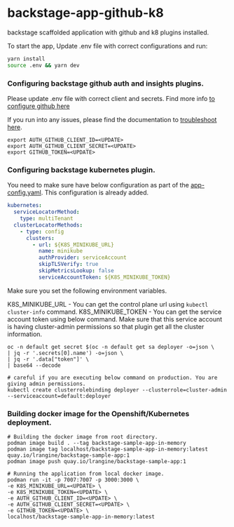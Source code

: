 # backstage-app-github-k8
backstage scaffolded application with github and k8 plugins installed.

To start the app, Update .env file with correct configurations and run:

```sh
yarn install
source .env && yarn dev
```

### Configuring backstage github auth and insights plugins.
Please update .env file with correct client and secrets. Find more info [ to configure github here](https://backstage.io/docs/auth/github/provider)

If you run into any issues, please find the documentation to [troubleshoot here](https://backstage.io/docs/auth/troubleshooting).

```properties
export AUTH_GITHUB_CLIENT_ID=<UPDATE>
export AUTH_GITHUB_CLIENT_SECRET=<UPDATE>
export GITHUB_TOKEN=<UPDATE>
```

### Configuring backstage kubernetes plugin.

You need to make sure have below configuration as part of the [app-config.yaml](app-config.yaml). This configuration is already added.

```yaml
kubernetes:
  serviceLocatorMethod:
    type: multiTenant
  clusterLocatorMethods:
    - type: config
      clusters:
        - url: ${K8S_MINIKUBE_URL}
          name: minikube
          authProvider: serviceAccount
          skipTLSVerify: true
          skipMetricsLookup: false
          serviceAccountToken: ${K8S_MINIKUBE_TOKEN}
```


Make sure you set the following environment variables.

K8S_MINIKUBE_URL - You can get the control plane url using `kubectl cluster-info` command.
K8S_MINIKUBE_TOKEN - You can get the service account token using below command. Make sure that this service account is having cluster-admin permissions so that plugin get all the cluster information.

```shell
oc -n default get secret $(oc -n default get sa deployer -o=json \
| jq -r '.secrets[0].name') -o=json \
| jq -r '.data["token"]' \
| base64 --decode

# careful if you are executing below command on production. You are giving admin permissions. 
kubectl create clusterrolebinding deployer --clusterrole=cluster-admin --serviceaccount=default:deployer 
```

### Building docker image for the Openshift/Kubernetes deployment. 

```shell
# Building the docker image from root directory.
podman image build . --tag backstage-sample-app-in-memory
podman image tag localhost/backstage-sample-app-in-memory:latest quay.io/lrangine/backstage-sample-app:1
podman image push quay.io/lrangine/backstage-sample-app:1
 
# Running the application from local docker image. 
podman run -it -p 7007:7007 -p 3000:3000 \
-e K8S_MINIKUBE_URL=<UPDATE> \
-e K8S_MINIKUBE_TOKEN=<UPDATE> \
-e AUTH_GITHUB_CLIENT_ID=<UPDATE> \
-e AUTH_GITHUB_CLIENT_SECRET=<UPDATE> \
-e GITHUB_TOKEN=<UPDATE> \
localhost/backstage-sample-app-in-memory:latest
```
